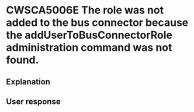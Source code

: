 # CWSCA5006E The role was not added to the bus connector because the addUserToBusConnectorRole administration command was not found.

## Explanation

## User response